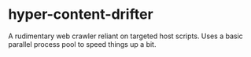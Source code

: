 # hyper-content-drifter
A rudimentary web crawler reliant on targeted host scripts.  Uses a basic parallel process pool to speed things up a bit.
